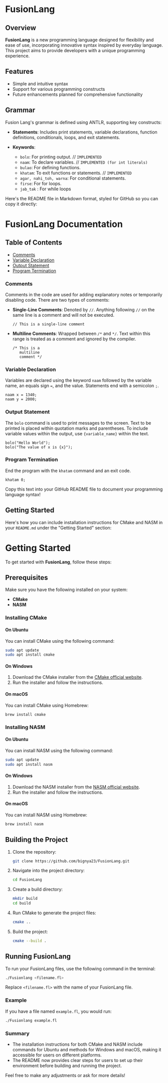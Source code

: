 # FusionLang


## Overview

**FusionLang** is a new programming language designed for flexibility and ease of use, incorporating innovative syntax inspired by everyday language. This project aims to provide developers with a unique programming experience.

## Features

- Simple and intuitive syntax
- Support for various programming constructs
- Future enhancements planned for comprehensive functionality

## Grammar

Fusion Lang's grammar is defined using ANTLR, supporting key constructs:

- **Statements**: Includes print statements, variable declarations, function definitions, conditionals, loops, and exit statements.
- **Keywords**:

  - `bolo`: For printing output. // `IMPLEMENTED`
  - `naam`: To declare variables. // `IMPLEMENTED (for int literals)`
  - `bulao`: For defining functions.
  - `khatam`: To exit functions or statements. // `IMPLEMENTED`
  - `agar, nahi_toh, warna`: For conditional statements.
  - `firse`: For for loops.
  - `jab_tak` : For while loops

Here's the README file in Markdown format, styled for GitHub so you can copy it directly:


# FusionLang Documentation

## Table of Contents
- [Comments](#comments)
- [Variable Declaration](#variable-declaration)
- [Output Statement](#output-statement)
- [Program Termination](#program-termination)


### Comments
Comments in the code are used for adding explanatory notes or temporarily disabling code. There are two types of comments:
  
- **Single-Line Comments**: Denoted by `//`. Anything following `//` on the same line is a comment and will not be executed.
  ```plaintext
  // This is a single-line comment
  ```

- **Multiline Comments**: Wrapped between `/*` and `*/`. Text within this range is treated as a comment and ignored by the compiler.
  ```plaintext
  /* This is a 
     multiline 
     comment */
  ```

### Variable Declaration
Variables are declared using the keyword `naam` followed by the variable name, an equals sign `=`, and the value. Statements end with a semicolon `;`.
  ```plaintext
  naam x = 1340;
  naam y = 2000;
  ```

### Output Statement
The `bolo` command is used to print messages to the screen. Text to be printed is placed within quotation marks and parentheses. To include variable values within the output, use `{variable_name}` within the text.
  ```plaintext
  bolo("Hello World");
  bolo("The value of x is {x}"); 
  ```

### Program Termination
End the program with the `khatam` command and an exit code.
  ```plaintext
  khatam 0;
  ```


Copy this text into your GitHub README file to document your programming language syntax!
## Getting Started

Here's how you can include installation instructions for CMake and NASM in your `README.md` under the "Getting Started" section:


# Getting Started

To get started with **FusionLang**, follow these steps:

## Prerequisites

Make sure you have the following installed on your system:

- **CMake**
- **NASM**

### Installing CMake

#### On Ubuntu

You can install CMake using the following command:

```bash
sudo apt update
sudo apt install cmake
```

#### On Windows

1. Download the CMake installer from the [CMake official website](https://cmake.org/download/).
2. Run the installer and follow the instructions.

#### On macOS

You can install CMake using Homebrew:

```bash
brew install cmake
```

### Installing NASM

#### On Ubuntu

You can install NASM using the following command:

```bash
sudo apt update
sudo apt install nasm
```

#### On Windows

1. Download the NASM installer from the [NASM official website](https://www.nasm.us).
2. Run the installer and follow the instructions.

#### On macOS

You can install NASM using Homebrew:

```bash
brew install nasm
```

## Building the Project

1. Clone the repository:

    ```bash
    git clone https://github.com/bignya23/FusionLang.git
    ```

2. Navigate into the project directory:

    ```bash
    cd FusionLang
    ```

3. Create a build directory:

    ```bash
    mkdir build
    cd build
    ```

4. Run CMake to generate the project files:

    ```bash
    cmake ..
    ```

5. Build the project:

    ```bash
    cmake --build .
    ```

## Running FusionLang

To run your FusionLang files, use the following command in the terminal:

```bash
./Fusionlang <filename.fl>
```

Replace `<filename.fl>` with the name of your FusionLang file.

### Example

If you have a file named `example.fl`, you would run:

```bash
./Fusionlang example.fl
```


### Summary
- The installation instructions for both CMake and NASM include commands for Ubuntu and methods for Windows and macOS, making it accessible for users on different platforms.
- The README now provides clear steps for users to set up their environment before building and running the project.

Feel free to make any adjustments or ask for more details!

